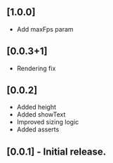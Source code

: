 ## [1.0.0]
* Add maxFps param

## [0.0.3+1]
* Rendering fix

## [0.0.2]
* Added height
* Added showText
* Improved sizing   logic
* Added asserts

## [0.0.1] - Initial release.
